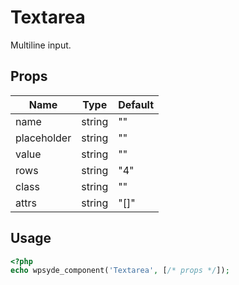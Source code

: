 # Textarea

Multiline input.

## Props

| Name        | Type   | Default |
| ----------- | ------ | ------- |
| name        | string | ""      |
| placeholder | string | ""      |
| value       | string | ""      |
| rows        | string | "4"     |
| class       | string | ""      |
| attrs       | string | "[]"    |

## Usage

```php
<?php
echo wpsyde_component('Textarea', [/* props */]);
```
